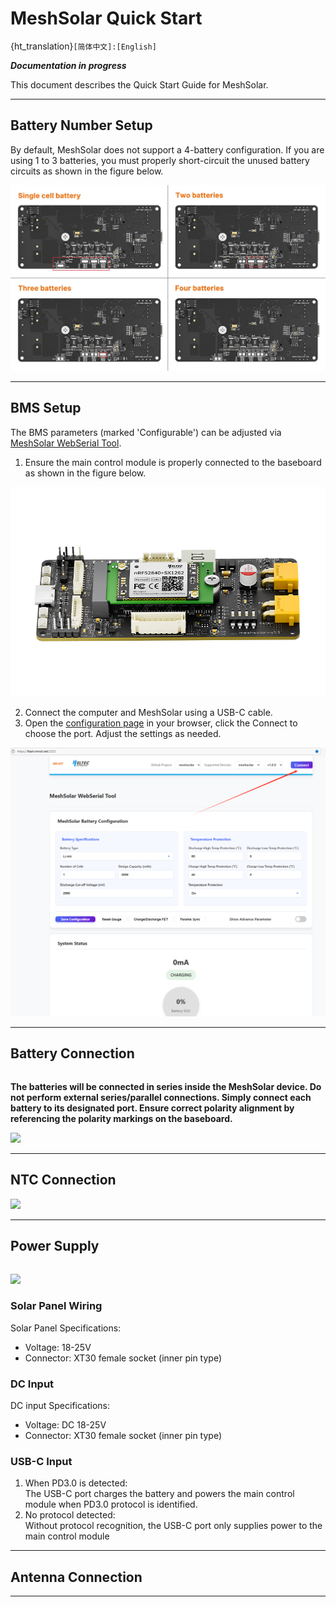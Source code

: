 # MeshSolar Quick Start
{ht_translation}`[简体中文]:[English]`

***Documentation in progress***

This document describes the Quick Start Guide for MeshSolar.

--------------------------------

## Battery Number Setup
By default, MeshSolar does not support a 4-battery configuration. If you are using 1 to 3 batteries, you must properly short-circuit the unused battery circuits as shown in the figure below.

![](img/quick_start/01.jpg) 

--------------------------------

## BMS Setup
The BMS parameters (marked 'Configurable') can be adjusted via [MeshSolar WebSerial Tool](https://flash.nmiot.net:3333/).<br>
1. Ensure the main control module is properly connected to the baseboard as shown in the figure below.

![](img/quick_start/02.png)

2. Connect the computer and MeshSolar using a USB-C cable.
3. Open the [configuration page](https://flash.nmiot.net:3333) in your browser, click the Connect to choose the port. Adjust the settings as needed.

![](img/quick_start/03.jpg)

--------------------------------

## Battery Connection

``` {warning} Always set the battery count and BMS settings before attaching batteries or power. Incorrect setup may lead to equipment burnout.
```

**The batteries will be connected in series inside the MeshSolar device. Do not perform external series/parallel connections. Simply connect each battery to its designated port. Ensure correct polarity alignment by referencing the polarity markings on the baseboard.**

![](img/04.png)

-----------------------------------

## NTC Connection

![](img/prog.png)

-----------------------------------

## Power Supply

``` {warning} Always set the battery count and BMS settings before attaching batteries or power. Incorrect setup may lead to equipment burnout.
```

![](img/05.png)

### Solar Panel Wiring
Solar Panel Specifications:
- Voltage: 18-25V
- Connector: XT30 female socket (inner pin type)

### DC Input
DC input Specifications:
- Voltage: DC 18-25V
- Connector: XT30 female socket (inner pin type)

### USB-C Input
1. When PD3.0 is detected:<br>
The USB-C port charges the battery and powers the main control module when PD3.0 protocol is identified.
2. No protocol detected:<br>
Without protocol recognition, the USB-C port only supplies power to the main control module

----------------------------------

## Antenna Connection



---------------------------------


